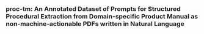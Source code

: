 ### proc-tm: An Annotated Dataset of Prompts for Structured Procedural Extraction from Domain-specific Product Manual as non-machine-actionable PDFs written in Natural Language 
